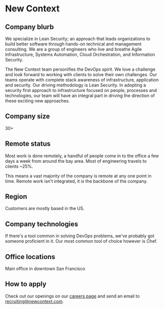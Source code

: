 # New Context

## Company blurb

We specialize in Lean Security; an approach that leads organizations to build better software through hands-on technical and management consulting. We are a group of engineers who live and breathe Agile Infrastructure, Systems Automation, Cloud Orchestration, and Information Security.

The New Context team personifies the DevOps spirit. We love a challenge and look forward to working with clients to solve their own challenges. Our teams operate with complete stack awareness of infrastructure, application and security. Our driving methodology is Lean Security. In adopting a security first approach to infrastructure focused on people, processes and technologies, our team will have an integral part in driving the direction of these exciting new approaches.

## Company size

30+

## Remote status

Most work is done remotely, a handful of people come in to the office a few days a week from around the bay area. Most of engineering travels to clients ~25%.

This means a vast majority of the company is remote at any one point in time. Remote work isn't integrated, it is the backbone of the company.

## Region

Customers are mostly based in the US.

## Company technologies

If there's a tool common in solving DevOps problems, we've probably got someone proficient in it. Our most common tool of choice however is Chef.

## Office locations

Main office in downtown San Francisco

## How to apply

Check out our openings on our [careers page](https://www.newcontext.com/careers/) and send an email to recruiting@newcontext.com.
